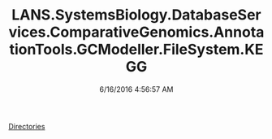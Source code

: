 ﻿---
title: LANS.SystemsBiology.DatabaseServices.ComparativeGenomics.AnnotationTools.GCModeller.FileSystem.KEGG
date: 6/16/2016 4:56:57 AM
---

[Directories](T-LANS.SystemsBiology.DatabaseServices.ComparativeGenomics.AnnotationTools.GCModeller.FileSystem.KEGG.Directories.html)
